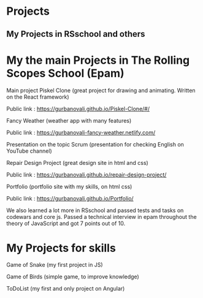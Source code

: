 # Projects
## My Projects in RSschool and others

# My the main Projects in The Rolling Scopes School (Epam)

Main project Piskel Clone (great project for drawing and animating. Written on the React framework)

Public link : https://gurbanovali.github.io/Piskel-Clone/#/

Fancy Weather (weather app with many features)

Public link : https://gurbanovali-fancy-weather.netlify.com/

Presentation on the topic Scrum (presentation for checking English on YouTube channel)

Repair Design Project (great design site in html and css)

Public link : https://gurbanovali.github.io/repair-design-project/

Portfolio (portfolio site with my skills, on html css)

Public link : https://gurbanovali.github.io/Portfolio/

We also learned a lot more in RSschool and passed tests and tasks on codewars and core js.
Passed a technical interview in epam throughout the theory of JavaScript and got 7 points out of 10.


# My Projects for skills 

Game of Snake (my first project in JS)

Game of Birds (simple game, to improve knowledge)

ToDoList (my first and only project on Angular)



